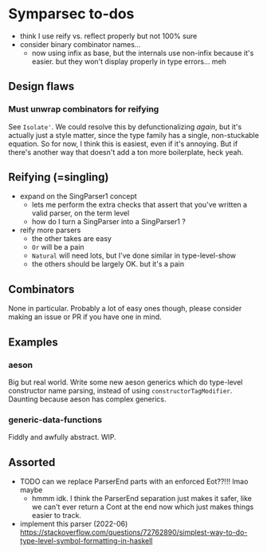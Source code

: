 # Symparsec to-dos
* think I use reify vs. reflect properly but not 100% sure
* consider binary combinator names...
  * now using infix as base, but the internals use non-infix because it's
    easier. but they won't display properly in type errors... meh

## Design flaws
### Must unwrap combinators for reifying
See `Isolate'`. We could resolve this by defunctionalizing _again_, but it's
actually just a style matter, since the type family has a single, non-stuckable
equation. So for now, I think this is easiest, even if it's annoying. But if
there's another way that doesn't add a ton more boilerplate, heck yeah.

## Reifying (=singling)
* expand on the SingParser1 concept
  * lets me perform the extra checks that assert that you've written a valid
    parser, on the term level
  * how do I turn a SingParser into a SingParser1 ?
* reify more parsers
  * the other takes are easy
  * `Or` will be a pain
  * `Natural` will need lots, but I've done similar in type-level-show
  * the others should be largely OK. but it's a pain

## Combinators
None in particular. Probably a lot of easy ones though, please consider making
an issue or PR if you have one in mind.

## Examples
### aeson
Big but real world. Write some new aeson generics which do type-level
constructor name parsing, instead of using `constructorTagModifier`. Daunting
because aeson has complex generics.

### generic-data-functions
Fiddly and awfully abstract. WIP.

## Assorted
* TODO can we replace ParserEnd parts with an enforced Eot??!!! lmao maybe
  * hmmm idk. I think the ParserEnd separation just makes it safer, like we
    can't ever return a Cont at the end now which just makes things easier to
    track.
* implement this parser (2022-06)
  https://stackoverflow.com/questions/72762890/simplest-way-to-do-type-level-symbol-formatting-in-haskell
